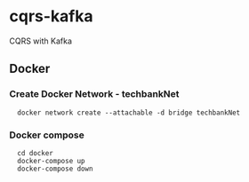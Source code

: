 # cqrs-kafka
CQRS with Kafka

## Docker
 

### Create Docker Network - techbankNet 
```
  docker network create --attachable -d bridge techbankNet
```

### Docker compose
```
  cd docker
  docker-compose up
  docker-compose down
```
